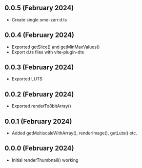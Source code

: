 
0.0.5 (February 2024)
---------------------

- Create single ome-zarr.d.ts

0.0.4 (February 2024)
---------------------

- Exported getSlice() and getMinMaxValues()
- Export d.ts files with vite-plugin-dts

0.0.3 (February 2024)
---------------------

- Exported LUTS

0.0.2 (February 2024)
---------------------

- Exported renderTo8bitArray()

0.0.1 (February 2024)
---------------------

- Added getMultiscaleWithArray(), renderImage(), getLuts() etc.

0.0.0 (February 2024)
---------------------

- Initial renderThumbnail() working
